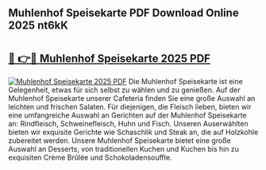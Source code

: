## Muhlenhof Speisekarte PDF Download Online 2025 nt6kK

# <h2><a href="http://gc92j4s.nevu.top/?p=Muhlenhof+Speisekarte">🔗 👉🔴 Muhlenhof Speisekarte 2025 PDF</a></h2>

[![Muhlenhof Speisekarte 2025 PDF](https://i.imgur.com/dBaPXMq.png)](http://gc92j4s.nevu.top/?p=Muhlenhof+Speisekarte)
Die Muhlenhof Speisekarte ist eine Gelegenheit, etwas für sich selbst zu wählen und zu genießen. Auf der Muhlenhof Speisekarte unserer Cafeteria finden Sie eine große Auswahl an leichten und frischen Salaten. Für diejenigen, die Fleisch lieben, bieten wir eine umfangreiche Auswahl an Gerichten auf der Muhlenhof Speisekarte an: Rindfleisch, Schweinefleisch, Huhn und Fisch. Unseren Auserwählten bieten wir exquisite Gerichte wie Schaschlik und Steak an, die auf Holzkohle zubereitet werden. Unsere Muhlenhof Speisekarte bietet eine große Auswahl an Desserts, von traditionellen Kuchen und Kuchen bis hin zu exquisiten Crème Brûlée und Schokoladensouffle.
